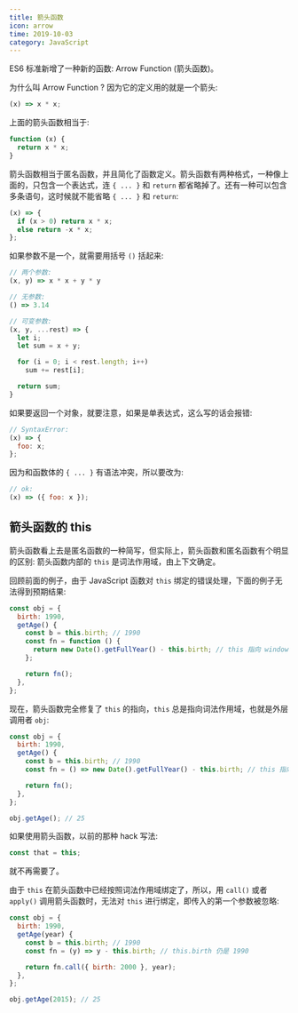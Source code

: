 ```yaml
---
title: 箭头函数
icon: arrow
time: 2019-10-03
category: JavaScript
---
```


ES6 标准新增了一种新的函数: Arrow Function (箭头函数)。

为什么叫 Arrow Function ? 因为它的定义用的就是一个箭头:

```js
(x) => x * x;
```

<!-- more -->

上面的箭头函数相当于:

```js
function (x) {
  return x * x;
}
```

箭头函数相当于匿名函数，并且简化了函数定义。箭头函数有两种格式，一种像上面的，只包含一个表达式，连 `{ ... }` 和 `return` 都省略掉了。还有一种可以包含多条语句，这时候就不能省略 `{ ... }` 和 `return`:

```js
(x) => {
  if (x > 0) return x * x;
  else return -x * x;
};
```

如果参数不是一个，就需要用括号 `()` 括起来:

```js
// 两个参数:
(x, y) => x * x + y * y

// 无参数:
() => 3.14

// 可变参数:
(x, y, ...rest) => {
  let i;
  let sum = x + y;

  for (i = 0; i < rest.length; i++)
    sum += rest[i];

  return sum;
}
```

如果要返回一个对象，就要注意，如果是单表达式，这么写的话会报错:

```js
// SyntaxError:
(x) => {
  foo: x;
};
```

因为和函数体的 `{ ... }` 有语法冲突，所以要改为:

```js
// ok:
(x) => ({ foo: x });
```

## 箭头函数的 this

箭头函数看上去是匿名函数的一种简写，但实际上，箭头函数和匿名函数有个明显的区别: 箭头函数内部的 `this` 是词法作用域，由上下文确定。

回顾前面的例子，由于 JavaScript 函数对 `this` 绑定的错误处理，下面的例子无法得到预期结果:

```js
const obj = {
  birth: 1990,
  getAge() {
    const b = this.birth; // 1990
    const fn = function () {
      return new Date().getFullYear() - this.birth; // this 指向 window 或 undefined
    };

    return fn();
  },
};
```

现在，箭头函数完全修复了 `this` 的指向，`this` 总是指向词法作用域，也就是外层调用者 `obj`:

```js
const obj = {
  birth: 1990,
  getAge() {
    const b = this.birth; // 1990
    const fn = () => new Date().getFullYear() - this.birth; // this 指向 obj 对象

    return fn();
  },
};

obj.getAge(); // 25
```

如果使用箭头函数，以前的那种 hack 写法:

```js
const that = this;
```

就不再需要了。

由于 `this` 在箭头函数中已经按照词法作用域绑定了，所以，用 `call()` 或者 `apply()` 调用箭头函数时，无法对 `this` 进行绑定，即传入的第一个参数被忽略:

```js
const obj = {
  birth: 1990,
  getAge(year) {
    const b = this.birth; // 1990
    const fn = (y) => y - this.birth; // this.birth 仍是 1990

    return fn.call({ birth: 2000 }, year);
  },
};

obj.getAge(2015); // 25
```
